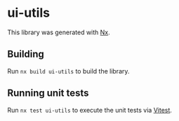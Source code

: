 # ui-utils

This library was generated with [Nx](https://nx.dev).

## Building

Run `nx build ui-utils` to build the library.

## Running unit tests

Run `nx test ui-utils` to execute the unit tests via [Vitest](https://vitest.dev/).
